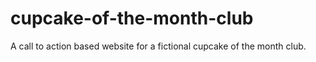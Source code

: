 # cupcake-of-the-month-club
A call to action based website for a fictional cupcake of the month club. 
